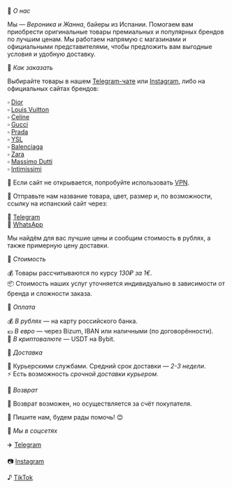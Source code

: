 📌 *О нас*  

Мы — *Вероника и Жанна*, байеры из Испании. Помогаем вам приобрести оригинальные товары премиальных и популярных брендов по лучшим ценам. Мы работаем напрямую с магазинами и официальными представителями, чтобы предложить вам выгодные условия и удобную доставку.  

📌 *Как заказать*  

Выбирайте товары в нашем [Telegram-чате](#) или [Instagram](#), либо на официальных сайтах брендов:  

▫️ [Dior](https://www.dior.com/es_es/fashion)  
▫️ [Louis Vuitton](https://es.louisvuitton.com/esp-es/homepage)  
▫️ [Celine](https://www.celine.com/es-es/home)  
▫️ [Gucci](https://www.gucci.com/es/es/)  
▫️ [Prada](https://www.prada.com/es/es.html)  
▫️ [YSL](https://www.ysl.com/es-es)  
▫️ [Balenciaga](https://www.balenciaga.com/es-es)  
▫️ [Zara](https://www.zara.com/es/)  
▫️ [Massimo Dutti](https://www.massimodutti.com/es/)  
▫️ [Intimissimi](https://www.intimissimi.com/es/)  

🔹 Если сайт не открывается, попробуйте использовать [VPN](https://gist.github.com/Saiv46/ffe8ca5bef2080770555df144d04c3cd).  

💬 Отправьте нам название товара, цвет, размер и, по возможности, ссылку на испанский сайт через:  

📲 [Telegram](https://t.me/nikaa_fit)  
📲 [WhatsApp](https://wa.me/653037409)  

Мы найдём для вас лучшие цены и сообщим стоимость в рублях, а также примерную цену доставки.

📌 *Стоимость*  

💰 Товары рассчитываются по курсу *130₽ за 1€*.  
📦 Стоимость наших услуг уточняется индивидуально в зависимости от бренда и сложности заказа.  

📌 *Оплата*  

💰 *В рублях* — на карту российского банка.  
💶 *В евро* — через Bizum, IBAN или наличными (по договорённости).  
💎 *В криптовалюте* — USDT на Bybit.  

📌 *Доставка*  

🚚 Курьерскими службами. Средний срок доставки — *2-3 недели*.  
⚡ Есть возможность *срочной доставки курьером*.  

📌 *Возврат*  

🔄 Возврат возможен, но осуществляется за счёт покупателя.  

📩 Пишите нам, будем рады помочь! 😊  

🔗 *Мы в соцсетях*

✈️ [Telegram](https://t.me/wear_brands_spain)

📷 [Instagram](https://www.instagram.com/wearbrand.s/)

♪ [TikTok](https://www.tiktok.com/@wear.brands)